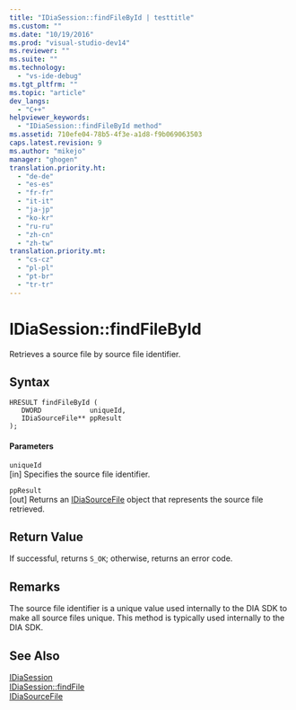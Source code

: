 ```yaml
---
title: "IDiaSession::findFileById | testtitle"
ms.custom: ""
ms.date: "10/19/2016"
ms.prod: "visual-studio-dev14"
ms.reviewer: ""
ms.suite: ""
ms.technology: 
  - "vs-ide-debug"
ms.tgt_pltfrm: ""
ms.topic: "article"
dev_langs: 
  - "C++"
helpviewer_keywords: 
  - "IDiaSession::findFileById method"
ms.assetid: 710efe04-78b5-4f3e-a1d8-f9b069063503
caps.latest.revision: 9
ms.author: "mikejo"
manager: "ghogen"
translation.priority.ht: 
  - "de-de"
  - "es-es"
  - "fr-fr"
  - "it-it"
  - "ja-jp"
  - "ko-kr"
  - "ru-ru"
  - "zh-cn"
  - "zh-tw"
translation.priority.mt: 
  - "cs-cz"
  - "pl-pl"
  - "pt-br"
  - "tr-tr"
---
```

# IDiaSession::findFileById
Retrieves a source file by source file identifier.  
  
## Syntax  
  
```cpp#  
HRESULT findFileById (   
   DWORD            uniqueId,  
   IDiaSourceFile** ppResult  
);  
```  
  
#### Parameters  
 `uniqueId`  
 [in] Specifies the source file identifier.  
  
 `ppResult`  
 [out] Returns an [IDiaSourceFile](../debug-interface-access/idiasourcefile.md) object that represents the source file retrieved.  
  
## Return Value  
 If successful, returns `S_OK`; otherwise, returns an error code.  
  
## Remarks  
 The source file identifier is a unique value used internally to the DIA SDK to make all source files unique. This method is typically used internally to the DIA SDK.  
  
## See Also  
 [IDiaSession](../debug-interface-access/idiasession.md)   
 [IDiaSession::findFile](../debug-interface-access/idiasession--findfile.md)   
 [IDiaSourceFile](../debug-interface-access/idiasourcefile.md)